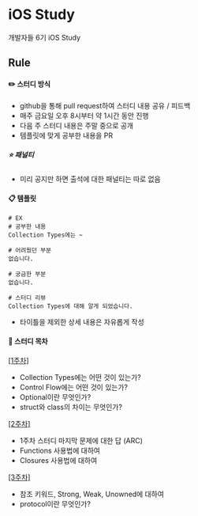 # iOS Study

개발자들 6기 iOS Study

## Rule

#### ✏️ 스터디 방식
- github을 통해 pull request하여 스터디 내용 공유 / 피드백
- 매주 금요일 오후 8시부터 약 1시간 동안 진행
- 다음 주 스터디 내용은 주말 중으로 공개
- 템플릿에 맞게 공부한 내용을 PR

##### ⭐️ 패널티
- 미리 공지만 하면 출석에 대한 패널티는 따로 없음

#### 📋 템플릿
```
# EX
# 공부한 내용
Collection Types에는 ~

# 어려웠던 부분
없습니다.

# 궁금한 부분
없습니다.

# 스터디 리뷰
Collection Types에 대해 알게 되었습니다.
```
- 타이틀을 제외한 상세 내용은 자유롭게 작성

#### 📌 스터디 목차
[[1주차]](https://github.com/dogVelopers/iOS_Study/blob/main/Study/week1.md)
- Collection Types에는 어떤 것이 있는가?
- Control Flow에는 어떤 것이 있는가?
- Optional이란 무엇인가?
- struct와 class의 차이는 무엇인가?

[[2주차]](https://github.com/dogVelopers/iOS_Study/blob/main/Study/week2.md)
- 1주차 스터디 마지막 문제에 대한 답 (ARC)
- Functions 사용법에 대하여
- Closures 사용법에 대하여

[[3주차]](https://github.com/dogVelopers/iOS_Study/blob/main/Study/week3.md)
- 참조 키워드, Strong, Weak, Unowned에 대하여
- protocol이란 무엇인가?
